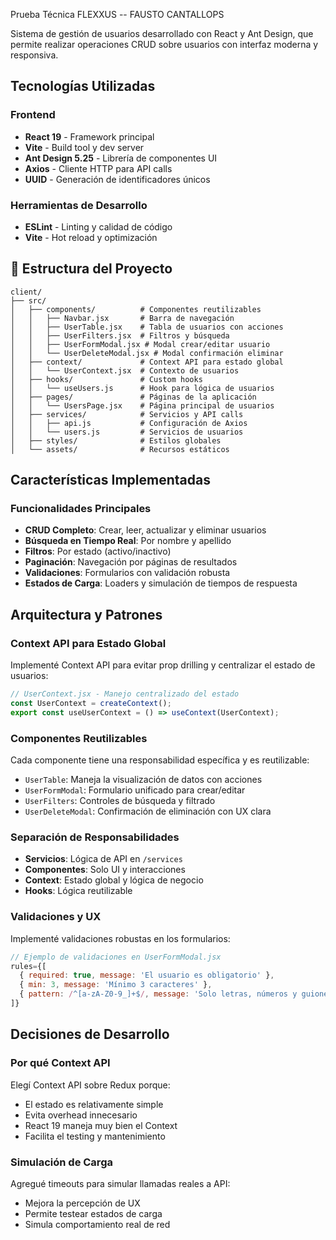 Prueba Técnica FLEXXUS -- FAUSTO CANTALLOPS

Sistema de gestión de usuarios desarrollado con React y Ant Design, que permite realizar operaciones CRUD sobre usuarios con interfaz moderna y responsiva.

## Tecnologías Utilizadas

### Frontend
- **React 19** - Framework principal
- **Vite** - Build tool y dev server
- **Ant Design 5.25** - Librería de componentes UI
- **Axios** - Cliente HTTP para API calls
- **UUID** - Generación de identificadores únicos

### Herramientas de Desarrollo
- **ESLint** - Linting y calidad de código
- **Vite** - Hot reload y optimización

## 📁 Estructura del Proyecto

```
client/
├── src/
│   ├── components/          # Componentes reutilizables
│   │   ├── Navbar.jsx       # Barra de navegación
│   │   ├── UserTable.jsx    # Tabla de usuarios con acciones
│   │   ├── UserFilters.jsx  # Filtros y búsqueda
│   │   ├── UserFormModal.jsx # Modal crear/editar usuario
│   │   └── UserDeleteModal.jsx # Modal confirmación eliminar
│   ├── context/             # Context API para estado global
│   │   └── UserContext.jsx  # Contexto de usuarios
│   ├── hooks/               # Custom hooks
│   │   └── useUsers.js      # Hook para lógica de usuarios
│   ├── pages/               # Páginas de la aplicación
│   │   └── UsersPage.jsx    # Página principal de usuarios
│   ├── services/            # Servicios y API calls
│   │   ├── api.js           # Configuración de Axios
│   │   └── users.js         # Servicios de usuarios
│   ├── styles/              # Estilos globales
│   └── assets/              # Recursos estáticos
```

## Características Implementadas

### Funcionalidades Principales
- **CRUD Completo**: Crear, leer, actualizar y eliminar usuarios
- **Búsqueda en Tiempo Real**: Por nombre y apellido
- **Filtros**: Por estado (activo/inactivo)
- **Paginación**: Navegación por páginas de resultados
- **Validaciones**: Formularios con validación robusta
- **Estados de Carga**: Loaders y simulación de tiempos de respuesta


## Arquitectura y Patrones

### Context API para Estado Global
Implementé Context API para evitar prop drilling y centralizar el estado de usuarios:

```javascript
// UserContext.jsx - Manejo centralizado del estado
const UserContext = createContext();
export const useUserContext = () => useContext(UserContext);
```

### Componentes Reutilizables
Cada componente tiene una responsabilidad específica y es reutilizable:

- `UserTable`: Maneja la visualización de datos con acciones
- `UserFormModal`: Formulario unificado para crear/editar
- `UserFilters`: Controles de búsqueda y filtrado
- `UserDeleteModal`: Confirmación de eliminación con UX clara

### Separación de Responsabilidades
- **Servicios**: Lógica de API en `/services`
- **Componentes**: Solo UI y interacciones
- **Context**: Estado global y lógica de negocio
- **Hooks**: Lógica reutilizable

### Validaciones y UX
Implementé validaciones robustas en los formularios:

```javascript
// Ejemplo de validaciones en UserFormModal.jsx
rules={[
  { required: true, message: 'El usuario es obligatorio' },
  { min: 3, message: 'Mínimo 3 caracteres' },
  { pattern: /^[a-zA-Z0-9_]+$/, message: 'Solo letras, números y guiones bajos' }
]}
```




## Decisiones de Desarrollo

### Por qué Context API
Elegí Context API sobre Redux porque:
- El estado es relativamente simple
- Evita overhead innecesario
- React 19 maneja muy bien el Context
- Facilita el testing y mantenimiento



### Simulación de Carga
Agregué timeouts para simular llamadas reales a API:
- Mejora la percepción de UX
- Permite testear estados de carga
- Simula comportamiento real de red

